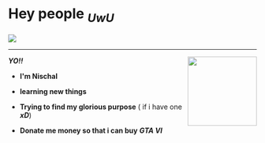  # Hey people <sub>***UwU***<sub>
![](https://i.pinimg.com/originals/fa/74/8d/fa748dac0a77a0b0bd787f67fe6f3809.jpg)

---



<img style="float: right;" src="https://avatars.githubusercontent.com/u/118107697?v=4"  width="140px" height = "140px">

 ***YO!!***

 - **I'm Nischal** 

 - **learning new things**

- **Trying to find my glorious purpose** ( if i have one ***xD***)

 - **Donate me money so that i can buy**
 ***GTA VI***
